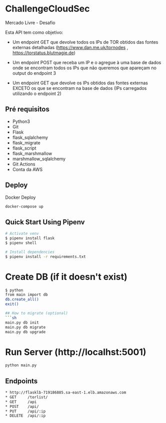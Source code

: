 # ChallengeCloudSec
Mercado Livre - Desafio

Esta API tem como objetivo:

- Um endpoint GET que devolve todos os IPs de TOR obtidos das fontes externas
detalhadas (https://www.dan.me.uk/tornodes , https://torstatus.blutmagie.de)

- Um endpoint POST que receba um IP e o agregue à uma base de dados onde se
encontram todos os IPs que não queremos que apareçam no output do endpoint 3

- Um endpoint GET que devolve os IPs obtidos das fontes externas EXCETO os que
se encontram na base de dados (IPs carregados utilizando o endpoint 2)

## Pré requisitos

- Python3 
- Git 
- Flask
- flask_sqlalchemy
- flask_migrate
- flask_script
- flask_marshmallow
- marshmallow_sqlalchemy
- Git Actions
- Conta da AWS

## Deploy 

Docker Deploy

```bash
docker-compose up
```

## Quick Start Using Pipenv

``` bash
# Activate venv
$ pipenv install flask
$ pipenv shell

# Install dependencies
$ pipenv install -r requirements.txt
```

# Create DB (if it doesn't exist)
```sh
$ python
from main import db
db.create_all()
exit()

## How to migrate (optional)
```sh
main.py db init
main.py db migrate
main.py db upgrade
```

# Run Server (http://localhst:5001)
```sh
python main.py
```

## Endpoints
```sh
* http://flasklb-719186885.sa-east-1.elb.amazonaws.com 
* GET     /torlist/
* GET     /api
* POST    /api/
* PUT     /api/:ip
* DELETE  /api/:ip
```
